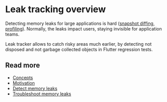 # Leak tracking overview

Detecting memory leaks for large applications is hard ([snapshot diffing](https://nodejs.org/en/docs/guides/diagnostics/memory/using-heap-snapshot), [profiling](https://www.atatus.com/blog/how-to-identify-memory-leaks/#:~:text=doomed%20to%20fail.-,Is%20There%20a%20Way%20to%20Tell%20a%20Memory%20Leak%3F,RAM%20and%20crash%20your%20application.)). Normally, the leaks impact users, staying invisible for application teams.

Leak tracker allows to catch risky areas much earlier, by detecting not disposed and not garbage collected objects in Flutter regression tests.

## Read more

- [Concepts](doc/CONCEPTS.md)
- [Motivation](doc/MOTIVATION.md)
- [Detect memory leaks](doc/DETECT.md)
- [Troubleshoot memory leaks](doc/TROUBLESHOOT.md)
